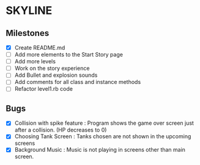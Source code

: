 # SKYLINE

## Milestones 
- [X] Create README.md
- [ ] Add more elements to the Start Story page
- [ ] Add more levels
- [ ] Work on the story experience
- [ ] Add Bullet and explosion sounds
- [ ] Add comments for all class and instance methods
- [ ] Refactor level1.rb code

## Bugs

- [X] Collision with spike feature : Program shows the game over screen just after a collision. (HP decreases to 0) 
- [X] Choosing Tank Screen : Tanks chosen are not shown in the upcoming screens
- [X] Background Music : Music is not playing in screens other than main screen.